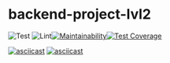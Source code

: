 # backend-project-lvl2

![Test](https://github.com/yanvovk/backend-project-lvl2/workflows/Test/badge.svg?branch=master)
![Lint](https://github.com/yanvovk/backend-project-lvl2/workflows/Lint/badge.svg?branch=master)[![Maintainability](https://api.codeclimate.com/v1/badges/f579f0cf27a7509b3937/maintainability)](https://codeclimate.com/github/yanvovk/backend-project-lvl2/maintainability)[![Test Coverage](https://api.codeclimate.com/v1/badges/f579f0cf27a7509b3937/test_coverage)](https://codeclimate.com/github/yanvovk/backend-project-lvl2/test_coverage)

[![asciicast](https://asciinema.org/a/Fm4Ff32yoMfOThR4GRLspvWlK.svg)](https://asciinema.org/a/Fm4Ff32yoMfOThR4GRLspvWlK)
[![asciicast](https://asciinema.org/a/qw1mGuc84qzJ0FbTiV6iCPUgu.svg)](https://asciinema.org/a/qw1mGuc84qzJ0FbTiV6iCPUgu)
